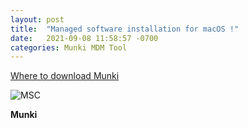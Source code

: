 ```yaml
---
layout: post
title:  "Managed software installation for macOS !"
date:   2021-09-08 11:58:57 -0700
categories: Munki MDM Tool
---
```

[Where to download Munki](https://github.com/munki/munki)

![MSC](/assets/images/MSC.jpg "")

**Munki**